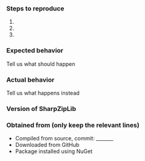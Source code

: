 ### Steps to reproduce
1.
2.
3.

### Expected behavior
Tell us what should happen

### Actual behavior
Tell us what happens instead

### Version of SharpZipLib

### Obtained from (only keep the relevant lines)
- Compiled from source, commit: _______
- Downloaded from GitHub
- Package installed using NuGet
